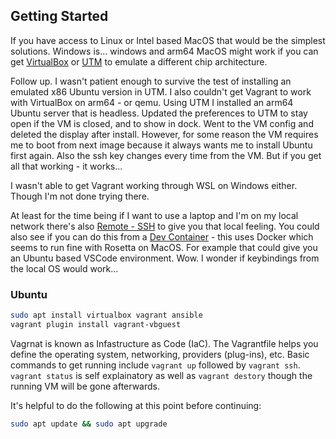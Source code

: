## Getting Started

If you have access to Linux or Intel based MacOS that would be the simplest solutions. Windows is... windows and arm64 MacOS might work if you can get [VirtualBox](https://www.virtualbox.org/wiki/Downloads) or [UTM](https://mac.getutm.app/) to emulate a different chip architecture. 

Follow up. I wasn't patient enough to survive the test of installing an emulated x86 Ubuntu version in UTM. I also couldn't get Vagrant to work with VirtualBox on arm64 - or qemu. Using UTM I installed an arm64 Ubuntu server that is headless. Updated the preferences to UTM to stay open if the VM is closed, and to show in dock. Went to the VM config and deleted the display after install. However, for some reason the VM requires me to boot from next image because it always wants me to install Ubuntu first again. Also the ssh key changes every time from the VM. But if you get all that working - it works...

I wasn't able to get Vagrant working through WSL on Windows either. Though I'm not done trying there. 

At least for the time being if I want to use a laptop and I'm on my local network there's also [Remote - SSH](https://marketplace.visualstudio.com/items?itemName=ms-vscode-remote.remote-ssh) to give you that local feeling. You could also see if you can do this from a [Dev Container](https://code.visualstudio.com/docs/devcontainers/containers) - this uses Docker which seems to run fine with Rosetta on MacOS. For example that could give you an Ubuntu based VSCode environment. Wow. I wonder if keybindings from the local OS would work...

### Ubuntu

```bash
sudo apt install virtualbox vagrant ansible
vagrant plugin install vagrant-vbguest
```

Vagrnat is known as Infastructure as Code (IaC). The Vagrantfile helps you define the operating system, networking, providers (plug-ins), etc. Basic commands to get running include `vagrant up` followed by `vagrant ssh`. `vagrant status` is self explainatory as well as `vagrant destory` though the running VM will be gone afterwards.

It's helpful to do the following at this point before continuing:

```bash
sudo apt update && sudo apt upgrade
```